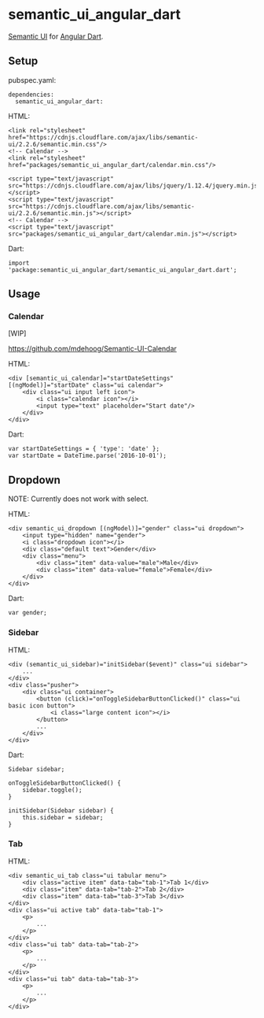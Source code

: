 # semantic_ui_angular_dart

[Semantic UI](http://semantic-ui.com/) for [Angular Dart](https://angular.io/dart).

## Setup

pubspec.yaml:

    dependencies:
      semantic_ui_angular_dart: 


HTML:

    <link rel="stylesheet" href="https://cdnjs.cloudflare.com/ajax/libs/semantic-ui/2.2.6/semantic.min.css"/>
    <!-- Calendar -->
    <link rel="stylesheet" href="packages/semantic_ui_angular_dart/calendar.min.css"/>

    <script type="text/javascript" src="https://cdnjs.cloudflare.com/ajax/libs/jquery/1.12.4/jquery.min.js"></script>
    <script type="text/javascript" src="https://cdnjs.cloudflare.com/ajax/libs/semantic-ui/2.2.6/semantic.min.js"></script>
    <!-- Calendar -->
    <script type="text/javascript" src="packages/semantic_ui_angular_dart/calendar.min.js"></script>

Dart:

    import 'package:semantic_ui_angular_dart/semantic_ui_angular_dart.dart';

## Usage

### Calendar

[WIP]

https://github.com/mdehoog/Semantic-UI-Calendar

HTML:

    <div [semantic_ui_calendar]="startDateSettings" [(ngModel)]="startDate" class="ui calendar">
        <div class="ui input left icon">
            <i class="calendar icon"></i>
            <input type="text" placeholder="Start date"/>
        </div>
    </div>

Dart:

    var startDateSettings = { 'type': 'date' };
    var startDate = DateTime.parse('2016-10-01');

## Dropdown

NOTE: Currently does not work with select.

HTML:

    <div semantic_ui_dropdown [(ngModel)]="gender" class="ui dropdown">
        <input type="hidden" name="gender">
        <i class="dropdown icon"></i>
        <div class="default text">Gender</div>
        <div class="menu">
            <div class="item" data-value="male">Male</div>
            <div class="item" data-value="female">Female</div>
        </div>
    </div>

Dart:

    var gender;

### Sidebar

HTML:

    <div (semantic_ui_sidebar)="initSidebar($event)" class="ui sidebar">
        ...
    </div>
    <div class="pusher">
        <div class="ui container">
            <button (click)="onToggleSidebarButtonClicked()" class="ui basic icon button">
                <i class="large content icon"></i>
            </button>
            ...
        </div>
    </div>

Dart:

    Sidebar sidebar;

    onToggleSidebarButtonClicked() {
        sidebar.toggle();
    }

    initSidebar(Sidebar sidebar) {
        this.sidebar = sidebar;
    }

### Tab

HTML:

    <div semantic_ui_tab class="ui tabular menu">
        <div class="active item" data-tab="tab-1">Tab 1</div>
        <div class="item" data-tab="tab-2">Tab 2</div>
        <div class="item" data-tab="tab-3">Tab 3</div>
    </div>
    <div class="ui active tab" data-tab="tab-1">
        <p>
            ...
        </p>
    </div>
    <div class="ui tab" data-tab="tab-2">
        <p>
            ...
        </p>
    </div>
    <div class="ui tab" data-tab="tab-3">
        <p>
            ...
        </p>
    </div>
